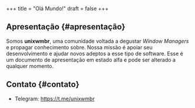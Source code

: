 +++
title = "Olá Mundo!"
draft = false
+++

## Apresentação {#apresentação}

Somos **unixwmbr**, uma comunidade voltada a degustar _Window Managers_ e propagar conhecimento sobre.
Nossa missão é apoiar seu desenvolvimento e ajudar novos adeptos a esse tipo de software.
Esse é um documento de apresentação em estado alfa e pode ser alterado a qualquer momento.


## Contato {#contato}

-   Telegram: <https://t.me/unixwmbr>